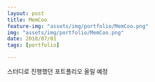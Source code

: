 ```yaml
---
layout: post
title: MemCoo
feature-img: "assets/img/portfolio/MemCoo.png"
img: "assets/img/portfolio/MemCoo.png"
date: 2018/07/01
tags: [portfolio]

---
```



스터디로 진행했던 포트폴리오 올릴 예정

